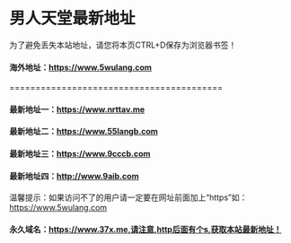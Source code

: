 # 男人天堂最新地址
为了避免丢失本站地址，请您将本页CTRL+D保存为浏览器书签！

#### 海外地址：https://www.5wulang.com
=========================================
#### 最新地址一：https://www.nrttav.me
#### 最新地址二：https://www.55langb.com
#### 最新地址三：https://www.9cccb.com
#### 最新地址四：http://www.9aib.com

温馨提示：如果访问不了的用户请一定要在网址前面加上“https”如：https://www.5wulang.com
#### 永久域名：https://www.37x.me,请注意,http后面有个s,获取本站最新地址！
